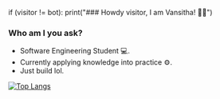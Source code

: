 if (visitor != bot):
  print("### Howdy visitor, I am Vansitha! <span class="wave">👋😄</span>")

### Who am I you ask?

- Software Engineering Student 💻.
- Currently applying knowledge into practice ⚙.
- Just build lol.

[![Top Langs](https://github-readme-stats.vercel.app/api/top-langs/?username=Vansitha&layout=compact&hide=Makefile,Shell&theme=react)](https://github.com/Vansitha/github-readme-stats)
